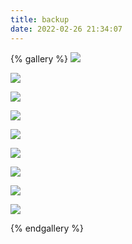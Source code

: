 ```yaml
---
title: backup
date: 2022-02-26 21:34:07
---
```

{% gallery %}
![](https://s2.loli.net/2022/02/26/VlhwqWbFPiGEvMZ.png)

![](https://s2.loli.net/2022/01/23/z45cg7KYpSbD21w.png)

![](https://s2.loli.net/2022/01/25/xfNTaIpCnmX74vV.jpg)

![](https://s2.loli.net/2022/01/25/awbENjrkie7x3Qq.png)

![](https://s2.loli.net/2022/01/25/csHV4wjvQU5eKyL.jpg)

![](https://s2.loli.net/2022/01/25/ZjaQG12qpzgXOUL.jpg)

![](https://s2.loli.net/2022/01/25/dNTRbtSQ1eu82JW.jpg)

![](https://s2.loli.net/2022/01/25/UZGFaMOYQtTiVg8.jpg)

![](https://s2.loli.net/2022/01/25/yCjdhY6AteaPMxH.jpg)

{% endgallery %}

